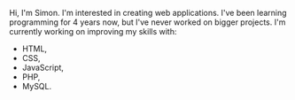 Hi, I'm Simon. I'm interested in creating web applications.
I've been learning programming for 4 years now, but I've 
never worked on bigger projects.
I'm currently working on improving my skills with:
- HTML,
- CSS,
- JavaScript,
- PHP,
- MySQL.
